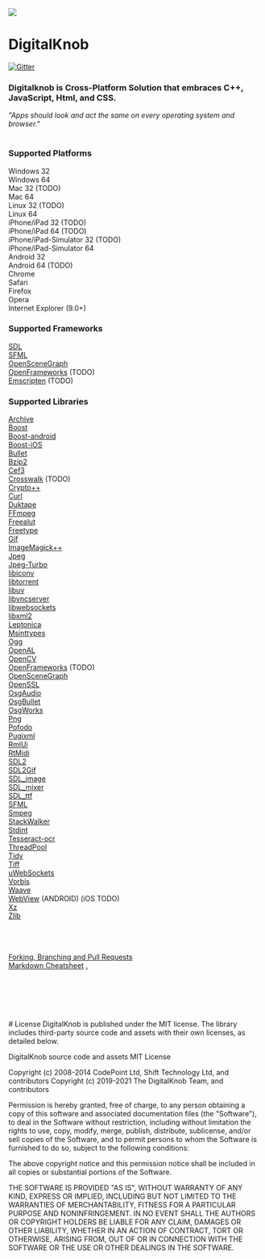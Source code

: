 ![](http://digitalknob.com/Digitalknob/Digitalknob/logo.png)
# DigitalKnob

[![Gitter](https://badges.gitter.im/DigitalKnob/community.svg)](https://gitter.im/DigitalKnob/community?utm_source=badge&utm_medium=badge&utm_campaign=pr-badge)

### Digitalknob is Cross-Platform Solution that embraces C++, JavaScript, Html, and CSS. <br>
*"Apps should look and act the same on every operating system and browser."* <br><br>

### Supported Platforms <br>
Windows 32 <br>
Windows 64 <br>
Mac 32 (TODO) <br>
Mac 64 <br>
Linux 32 (TODO) <br>
Linux 64 <br>
iPhone/iPad 32 (TODO) <br>
iPhone/iPad 64 (TODO) <br>
iPhone/iPad-Simulator 32 (TODO) <br>
iPhone/iPad-Simulator 64 <br>
Android 32 <br>
Android 64 (TODO) <br>
Chrome <br>
Safari <br>
Firefox <br>
Opera <br>
Internet Explorer (9.0+) <br>

### Supported Frameworks <br>
[SDL](https://github.com/spurious/SDL-mirror) <br>
[SFML](https://github.com/SFML/SFML) <br>
[OpenSceneGraph](https://github.com/openscenegraph/osg) <br>
[OpenFrameworks](https://github.com/openframeworks/openFrameworks) (TODO) <br>
[Emscripten](https://github.com/kripken/emscripten) (TODO) <br>

### Supported Libraries <br>
[Archive](https://github.com/libarchive/libarchive) <br>
[Boost](https://github.com/boostorg/boost) <br>
[Boost-android](https://github.com/MysticTreeGames/Boost-for-Android) <br>
[Boost-iOS](https://github.com/danoli3/ofxOSXBoost) <br>
[Bullet](https://github.com/bulletphysics/bullet3) <br>
[Bzip2](https://github.com/asimonov-im/bzip2) <br>
[Cef3](https://bitbucket.org/chromiumembedded/cef) <br>
[Crosswalk](https://github.com/crosswalk-project/crosswalk) (TODO) <br>
[Crypto++](https://github.com/weidai11/cryptopp) <br>
[Curl](https://github.com/bagder/curl) <br>
[Duktape](https://github.com/svaarala/duktape) <br>
[FFmpeg](https://github.com/FFmpeg/FFmpeg) <br>
[Freealut](https://github.com/vancegroup/freealut) <br>
[Freetype](https://github.com/vinniefalco/FreeType) <br>
[Gif](http://sourceforge.net/projects/giflib/files/) <br>
[ImageMagick++](https://github.com/ImageMagick/ImageMagick/tree/master/Magick%2B%2B) <br>
[Jpeg](https://github.com/LuaDist/libjpeg) <br>
[Jpeg-Turbo](https://github.com/libjpeg-turbo/libjpeg-turbo) <br>
[libiconv](http://gnuwin32.sourceforge.net/packages/libiconv.htm) <br>
[libtorrent](https://github.com/arvidn/libtorrent) <br>
[libuv](https://github.com/libuv/libuv) <br>
[libvncserver](https://github.com/LibVNC/libvncserver) <br>
[libwebsockets](https://github.com/warmcat/libwebsockets) <br>
[libxml2](http://xmlsoft.org/) <br>
[Leptonica](https://github.com/DanBloomberg/leptonica) <br>
[Msinttypes](https://github.com/chemeris/msinttypes)<br>
[Ogg](https://github.com/gcp/libogg) <br>
[OpenAL](https://github.com/apportable/openal-soft) <br>
[OpenCV](https://github.com/opencv/opencv) <br>
[OpenFrameworks](https://github.com/openframeworks/openFrameworks) (TODO) <br>
[OpenSceneGraph](https://github.com/openscenegraph/osg) <br>
[OpenSSL](http://www.npcglib.org/~stathis/blog/precompiled-openssl/) <br>
[OsgAudio](https://github.com/mccdo/osgaudio) <br>
[OsgBullet](https://github.com/mccdo/osgbullet) <br>
[OsgWorks](https://github.com/mccdo/osgworks) <br>
[Png](https://github.com/coapp-packages/libpng) <br>
[Pofodo](http://podofo.sourceforge.net) <br>
[Pugixml](https://github.com/zeux/pugixml) <br>
[RmlUi](https://github.com/mikke89/RmlUi) <br>
[RtMidi](https://github.com/thestk/rtmidi) <br>
[SDL2](https://www.libsdl.org/) <br>
[SDL2Gif](http://themealena.fr/html/SDL_GIFlib.php) <br>
[SDL_image](https://www.libsdl.org/projects/SDL_image/) <br>
[SDL_mixer](https://github.com/aduros/SDL_mixer) <br>
[SDL_ttf](https://www.libsdl.org/projects/SDL_ttf/) <br>
[SFML](https://github.com/SFML/SFML) <br>
[Smpeg](https://github.com/ErintLabs/SDL_mixer/tree/master/external/smpeg2-2.0.0) <br>
[StackWalker](https://stackwalker.codeplex.com/) <br>
[Stdint](http://pubs.opengroup.org/onlinepubs/009695399/basedefs/stdint.h.html) <br>
[Tesseract-ocr](https://github.com/tesseract-ocr/tesseract) <br>
[ThreadPool](http://threadpool.sourceforge.net/) <br>
[Tidy](http://tidy.sourceforge.net/) <br>
[Tiff](https://github.com/LuaDist/libtiff) <br>
[uWebSockets](https://github.com/uNetworking/uWebSockets) <br>
[Vorbis](https://github.com/soundcloud/vorbis) <br>
[Waave](https://github.com/grepwood/waave) <br>
[WebView](https://developer.android.com/reference/android/webkit/WebView.html) (ANDROID) (iOS TODO) <br>
[Xz](https://github.com/nobled/xz) <br>
[Zlib](https://github.com/madler/zlib) <br>



<br><br><br>
[Forking, Branching and Pull Requests](https://github.com/Kunena/Kunena-Forum/wiki/Create-a-new-branch-with-git-and-manage-branches)<br>
[Markdown Cheatsheet](https://github.com/adam-p/markdown-here/wiki/Markdown-Cheatsheet)
[.](http://aquawicket.github.io/DigitalKnob/DKPlugins/index.html)

<br>
<br>
<br>
<br>
<br>
# License
DigitalKnob is published under the MIT license. The library includes third-party source code and assets with their own licenses, as detailed below.

DigitalKnob source code and assets
MIT License

Copyright (c) 2008-2014 CodePoint Ltd, Shift Technology Ltd, and contributors
Copyright (c) 2019-2021 The DigitalKnob Team, and contributors

Permission is hereby granted, free of charge, to any person obtaining a copy of this software and associated documentation files (the "Software"), to deal in the Software without restriction, including without limitation the rights to use, copy, modify, merge, publish, distribute, sublicense, and/or sell copies of the Software, and to permit persons to whom the Software is furnished to do so, subject to the following conditions:

The above copyright notice and this permission notice shall be included in all copies or substantial portions of the Software.

THE SOFTWARE IS PROVIDED "AS IS", WITHOUT WARRANTY OF ANY KIND, EXPRESS OR IMPLIED, INCLUDING BUT NOT LIMITED TO THE WARRANTIES OF MERCHANTABILITY, FITNESS FOR A PARTICULAR PURPOSE AND NONINFRINGEMENT. IN NO EVENT SHALL THE AUTHORS OR COPYRIGHT HOLDERS BE LIABLE FOR ANY CLAIM, DAMAGES OR OTHER LIABILITY, WHETHER IN AN ACTION OF CONTRACT, TORT OR OTHERWISE, ARISING FROM, OUT OF OR IN CONNECTION WITH THE SOFTWARE OR THE USE OR OTHER DEALINGS IN THE SOFTWARE.
